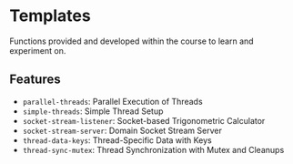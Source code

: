 # Templates

Functions provided and developed within the course to learn and experiment on.

## Features

- `parallel-threads`: Parallel Execution of Threads
- `simple-threads`: Simple Thread Setup
- `socket-stream-listener`: Socket-based Trigonometric Calculator
- `socket-stream-server`: Domain Socket Stream Server
- `thread-data-keys`: Thread-Specific Data with Keys
- `thread-sync-mutex`: Thread Synchronization with Mutex and Cleanups

